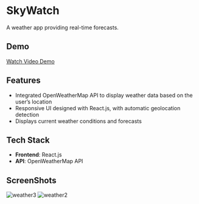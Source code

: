 
# SkyWatch

A weather app providing real-time forecasts.

## Demo

[Watch Video Demo](https://www.youtube.com/watch?v=uRfK3f_ev5o) <!-- Add your YouTube video link here -->

## Features

- Integrated OpenWeatherMap API to display weather data based on the user’s location
- Responsive UI designed with React.js, with automatic geolocation detection
- Displays current weather conditions and forecasts

## Tech Stack

- **Frontend**: React.js
- **API**: OpenWeatherMap API

## ScreenShots
![weather3](https://github.com/user-attachments/assets/ab44bf53-e69a-4303-b547-d3f4964d1d9f)
![weather2](https://github.com/user-attachments/assets/714dc0db-22ac-4cf7-9700-9cf92172c47f)
